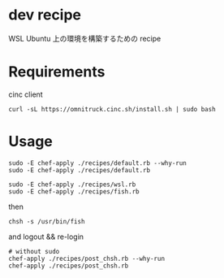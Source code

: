# dev recipe

WSL Ubuntu 上の環境を構築するための recipe

# Requirements
cinc client

    curl -sL https://omnitruck.cinc.sh/install.sh | sudo bash

# Usage

    sudo -E chef-apply ./recipes/default.rb --why-run
    sudo -E chef-apply ./recipes/default.rb

    sudo -E chef-apply ./recipes/wsl.rb
    sudo -E chef-apply ./recipes/fish.rb

then

    chsh -s /usr/bin/fish

and logout && re-login

    # without sudo
    chef-apply ./recipes/post_chsh.rb --why-run
    chef-apply ./recipes/post_chsh.rb
